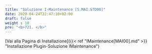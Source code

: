 ```yaml
---
title: "Soluzione I-Maintenance [S.MAI.STD00]"
date: 2020-04-24T22:47:10+02:00
draft: false
weight : 10
pre: "<b>721. </b>"
---
```


[Vai alla Pagina di Installazione]({{< ref "IMaintenance[MAI00].md" >}} "Installazione Plugin-Soluzione IMaintenance")
